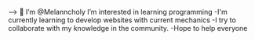 --> 👋 I’m @Melanncholy I’m interested in learning programming 
-I'm currently learning to develop websites with current mechanics 
-I try to collaborate with my knowledge in the community.
-Hope to help everyone 
